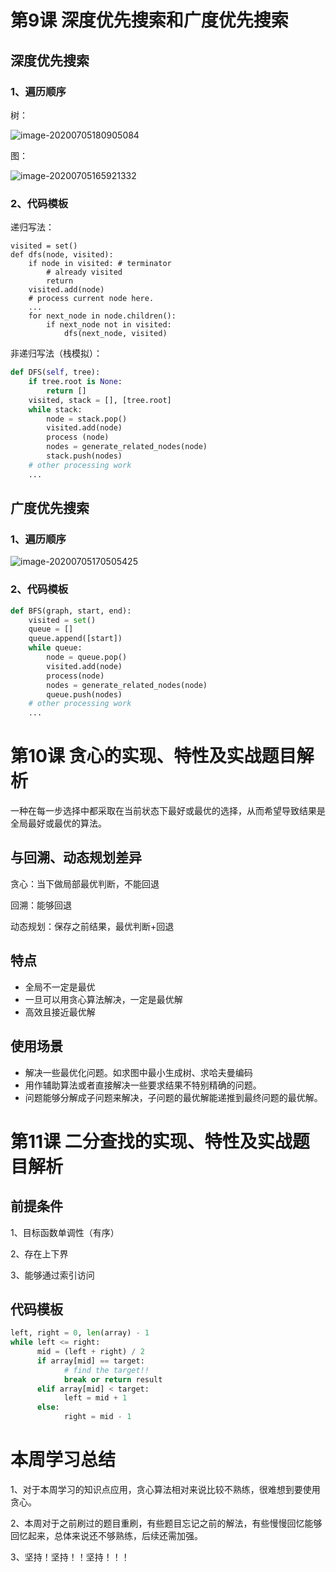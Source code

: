 

# 第9课 深度优先搜索和广度优先搜索

## 深度优先搜索

### 1、遍历顺序

树：

![image-20200705180905084](C:\Users\hasee\AppData\Roaming\Typora\typora-user-images\image-20200705180905084.png)

图：

![image-20200705165921332](C:\Users\hasee\AppData\Roaming\Typora\typora-user-images\image-20200705165921332.png)

### 2、代码模板

递归写法：

``` pyt
visited = set() 
def dfs(node, visited):
    if node in visited: # terminator
    	# already visited 
    	return 
	visited.add(node) 
	# process current node here. 
	...
	for next_node in node.children(): 
		if next_node not in visited: 
			dfs(next_node, visited)
```

非递归写法（栈模拟）：

``` py
def DFS(self, tree): 
	if tree.root is None: 
		return [] 
	visited, stack = [], [tree.root]
	while stack: 
		node = stack.pop() 
		visited.add(node)
		process (node) 
		nodes = generate_related_nodes(node) 
		stack.push(nodes) 
	# other processing work 
	...
```

## 广度优先搜索

### 1、遍历顺序

![image-20200705170505425](C:\Users\hasee\AppData\Roaming\Typora\typora-user-images\image-20200705170505425.png)

### 2、代码模板

```py
def BFS(graph, start, end):
    visited = set()
	queue = [] 
	queue.append([start]) 
	while queue: 
		node = queue.pop() 
		visited.add(node)
		process(node) 
		nodes = generate_related_nodes(node) 
		queue.push(nodes)
	# other processing work 
	...
```

# 第10课 贪心的实现、特性及实战题目解析

一种在每一步选择中都采取在当前状态下最好或最优的选择，从而希望导致结果是全局最好或最优的算法。

## 与回溯、动态规划差异

贪心：当下做局部最优判断，不能回退

回溯：能够回退

动态规划：保存之前结果，最优判断+回退

## 特点

- 全局不一定是最优
- 一旦可以用贪心算法解决，一定是最优解
- 高效且接近最优解

## 使用场景

- 解决一些最优化问题。如求图中最小生成树、求哈夫曼编码
- 用作辅助算法或者直接解决一些要求结果不特别精确的问题。
- 问题能够分解成子问题来解决，子问题的最优解能递推到最终问题的最优解。

# 第11课 二分查找的实现、特性及实战题目解析

## 前提条件

1、目标函数单调性（有序）

2、存在上下界

3、能够通过索引访问

## 代码模板

```py
left, right = 0, len(array) - 1 
while left <= right: 
	  mid = (left + right) / 2 
	  if array[mid] == target: 
		    # find the target!! 
		    break or return result 
	  elif array[mid] < target: 
		    left = mid + 1 
	  else: 
		    right = mid - 1
```

# 本周学习总结

1、对于本周学习的知识点应用，贪心算法相对来说比较不熟练，很难想到要使用贪心。

2、本周对于之前刷过的题目重刷，有些题目忘记之前的解法，有些慢慢回忆能够回忆起来，总体来说还不够熟练，后续还需加强。

3、坚持！坚持！！坚持！！！



